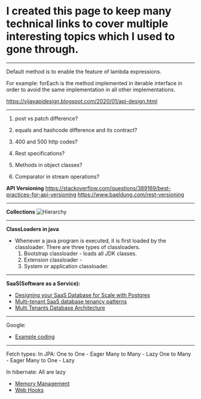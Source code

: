# I created this page to keep many technical links to cover multiple interesting topics which I used to gone through.
***
Default method is to enable the feature of lambda expressions. 

For example: 
forEach is the method implemented in iterable interface in order to avoid the same implementation in all other implementations.

https://vijayapidesign.blogspot.com/2020/01/api-design.html

***
1. post vs patch difference?

2. equals and hashcode difference and its contract?
3. 400 and 500 http codes?
4. Rest specifications?
5. Methods in object classes?
6. Comparator in stream operations?

**API Versioning**
https://stackoverflow.com/questions/389169/best-practices-for-api-versioning
https://www.baeldung.com/rest-versioning

***
**Collections**
![Hierarchy](https://www.edureka.co/blog/wp-content/uploads/2017/05/Collection-framework-hierarchy.png)

***
**ClassLoaders in java**
   * Whenever a java program is executed, it is first loaded by the classloader. There are three types of classloaders.
      1. Bootstrap classloader - loads all JDK classes.
      2. Extension classloader -
      3. System or application classloader.

***
**SaaS(Software as a Service):**
* [Designing your SaaS Database for Scale with Postgres](https://docs.citusdata.com/en/v8.0/articles/designing_saas.html)
* [Multi-tenant SaaS database tenancy patterns](https://docs.microsoft.com/en-us/azure/sql-database/saas-tenancy-app-design-patterns)
* [Multi Tenants Database Architecture](https://www.codeproject.com/Articles/51334/Multi-Tenants-Database-Architecture)


***
Google:
* [Example coding](https://www.youtube.com/watch?v=XKu_SEDAykw)

***
Fetch types:
In JPA:
One to One - Eager
Many to Many - Lazy
One to Many - Eager
Many to One - Lazy

In hibernate:
All are lazy


* [Memory Management](https://www.linkedin.com/learning/java-memory-management/the-role-of-the-heap)
* [Web Hooks](https://www.appseconnect.com/event-driven-integrations-using-webhooks/)
